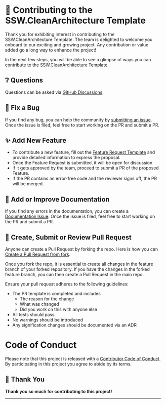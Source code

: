 ﻿# 🤝 Contributing to the SSW.CleanArchitecture Template

Thank you for exhibiting interest in contributing to the SSW.CleanArchitecture Template. The team is delighted to welcome you onboard to our exciting and growing project. Any contribution or value added go a long way to enhance the project!

In the next few steps, you will be able to see a glimpse of ways you can contribute to the SSW.CleanArchitecture Template.

## ❔ Questions

Questions can be asked via [GitHub Discussions](https://github.com/SSWConsulting/SSW.CleanArchitecture/discussions).

## 🐛 Fix a Bug

If you find any bug, you can help the community by [submitting an issue](https://github.com/SSWConsulting/SSW.CleanArchitecture/issues/new?assignees=&labels=Type%3A+Bug&projects=&template=1-bug.md&title=%F0%9F%90%9B+). Once the issue is filed, feel free to start working on the PR and submit a PR.

## ✨ Add New Feature

* To contribute a new feature, fill out the [Feature Request Template](https://github.com/SSWConsulting/SSW.CleanArchitecture/issues/new?assignees=&labels=Type%3A+Feature&projects=&template=0-feature.md&title=%E2%9C%A8) and provide detailed information to express the proposal.
* Once the Feature Request is submitted, it will be open for discussion.
* If it gets approved by the team, proceed to submit a PR of the proposed Feature.
* If the PR contains an error-free code and the reviewer signs off, the PR will be merged.

## 📝 Add or Improve Documentation

If you find any errors in the documentation, you can create a [Documentation Issue](https://github.com/SSWConsulting/SSW.CleanArchitecture/issues/new?assignees=&labels=Type%3A+Documentation&projects=&template=2-docs.md&title=%F0%9F%93%9D). Once the issue is filed, feel free to start working on the PR and submit a PR.

## 👀 Create, Submit or Review Pull Request

Anyone can create a Pull Request by forking the repo. Here is how you can [Create a Pull Request from fork](https://help.github.com/en/github/collaborating-with-issues-and-pull-requests/creating-a-pull-request-from-a-fork). 

Once you fork the repo, it is essential to create all changes in the feature branch of your forked repository. If you have the changes in the forked feature branch, you can then create a Pull Request in the main repo.

Ensure your pull request adheres to the following guidelines:

- The PR template is completed and includes
    - The reason for the change
    - What was changed
    - Did you work on this with anyone else
- All tests should pass
- No warnings should be introduced
- Any signification changes should be documented via an ADR

# Code of Conduct

Please note that this project is released with a
[Contributor Code of Conduct](code-of-conduct.md). By participating in this
project you agree to abide by its terms.

## 💙 Thank You

**Thank you so much for contributing to this project!**

---
